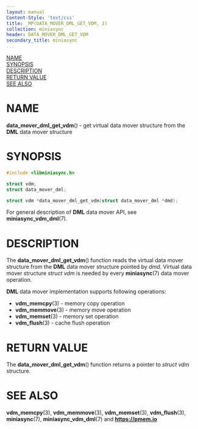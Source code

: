 ```yaml
---
layout: manual
Content-Style: 'text/css'
title: _MP(DATA_MOVER_DML_GET_VDM, 3)
collection: miniasync
header: DATA_MOVER_DML_GET_VDM
secondary_title: miniasync
...
```


[comment]: <> (SPDX-License-Identifier: BSD-3-Clause)
[comment]: <> (Copyright 2022, Intel Corporation)

[comment]: <> (data_mover_dml_get_vdm.3 -- man page for miniasync data_mover_dml_get_vdm operation)

[NAME](#name)<br />
[SYNOPSIS](#synopsis)<br />
[DESCRIPTION](#description)<br />
[RETURN VALUE](#return-value)<br />
[SEE ALSO](#see-also)<br />

# NAME #

**data_mover_dml_get_vdm**() - get virtual data mover structure from the **DML**
data mover structure

# SYNOPSIS #

```c
#include <libminiasync.h>

struct vdm;
struct data_mover_dml;

struct vdm *data_mover_dml_get_vdm(struct data_mover_dml *dmd);
```

For general description of **DML** data mover API, see **miniasync_vdm_dml**(7).

# DESCRIPTION #

The **data_mover_dml_get_vdm**() function reads the virtual data mover structure
from the **DML** data mover structure pointed by *dmd*. Virtual data mover
structure *struct vdm* is needed by every **miniasync**(7) data mover operation.

**DML** data mover implementation supports following operations:

* **vdm_memcpy**(3) - memory copy operation
* **vdm_memmove**(3) - memory move operation
* **vdm_memset**(3) - memory set operation
* **vdm_flush**(3) - cache flush operation

# RETURN VALUE #

The **data_mover_dml_get_vdm**() function returns a pointer to *struct vdm* structure.

# SEE ALSO #

**vdm_memcpy**(3), **vdm_memmove**(3), **vdm_memset**(3), **vdm_flush**(3),
 **miniasync**(7), **miniasync_vdm_dml**(7) and **<https://pmem.io>**
